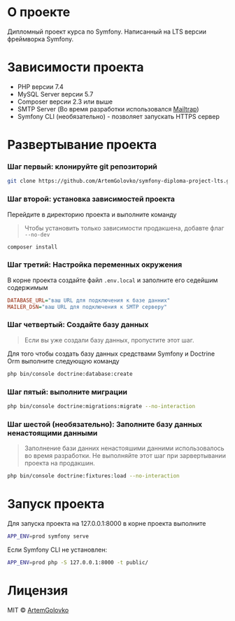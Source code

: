 # О проекте

Дипломный проект курса по Symfony. Написанный на LTS версии фреймворка Symfony.

# Зависимости проекта

 - PHP версии 7.4
 - MySQL Server версии 5.7
 - Composer версии 2.3 или выше
 - SMTP Server (Во время разработки использовался [Mailtrap](https://mailtrap.io/))
 - Symfony CLI (необязательно) - позволяет запускать HTTPS сервер 

# Развертывание проекта

### Шаг первый: клонируйте git репозиторий

```bash
git clone https://github.com/ArtemGolovko/symfony-diploma-project-lts.git
```

### Шаг второй: установка зависимостей проекта

Перейдите в директорию проекта и выполните команду
> Чтобы установить только зависимости продакшена, добавте флаг `--no-dev`
```bash
composer install
```

### Шаг третий: Настройка переменных окружения

В корне проекта создайте файл `.env.local`⁣ и заполните его седейшим содержимым

```ini
DATABASE_URL="ваш URL для подключения к базе данних"
MAILER_DSN="ваш URL для подключения к SMTP серверу"
```

### Шаг четвертый: Создайте базу данных

> Если вы уже создали базу данных, пропустите этот шаг.

Для того чтобы создать базу данных средствами Symfony и Doctrine Orm выполните следующую команду

```bash
php bin/console doctrine:database:create	
```

### Шаг пятый: выполните миграции
```bash
php bin/console doctrine:migrations:migrate --no-interaction
```

### Шаг шестой (необязательно): Заполните базу данных ненастоящими данными

> Заполнение бази данних ненастояшими данними использовалось во время разработки. Не выполняйте этот шаг при зарвертывании проекта на продакшин.

```bash
php bin/console doctrine:fixtures:load --no-interaction
```

# Запуск проекта

Для запуска проекта на 127.0.0.1:8000 в корне проекта выполните

```bash
APP_ENV=prod symfony serve 
```

Если Symfony CLI не установлен:

```bash
APP_ENV=prod php -S 127.0.0.1:8000 -t public/
```

# Лицензия

MIT © [ArtemGolovko](https://github.com/ArtemGolovko)

